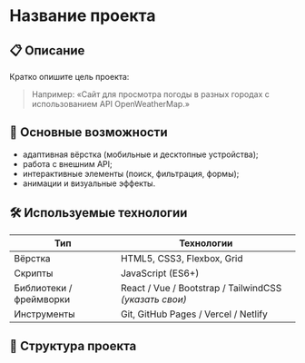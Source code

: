 # Название проекта

## 📋 Описание
Кратко опишите цель проекта:
> Например: «Сайт для просмотра погоды в разных городах с использованием API OpenWeatherMap.»

## 🎯 Основные возможности
- адаптивная вёрстка (мобильные и десктопные устройства);
- работа с внешним API;
- интерактивные элементы (поиск, фильтрация, формы);
- анимации и визуальные эффекты.

## 🛠️ Используемые технологии
| Тип | Технологии |
|-----|-------------|
| Вёрстка | HTML5, CSS3, Flexbox, Grid |
| Скрипты | JavaScript (ES6+) |
| Библиотеки / фреймворки | React / Vue / Bootstrap / TailwindCSS *(указать свои)* |
| Инструменты | Git, GitHub Pages / Vercel / Netlify |

## 🧠 Структура проекта
